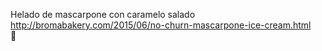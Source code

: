 Helado de mascarpone con caramelo salado	http://bromabakery.com/2015/06/no-churn-mascarpone-ice-cream.html	
਍